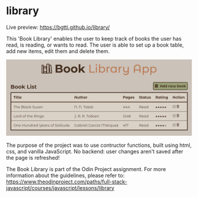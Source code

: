 # library

Live preview: https://bgtti.github.io/library/

This 'Book Library' enables the user to keep track of books the user has read, is reading, or wants to read.
The user is able to set up a book table, add new items, edit them and delete them.

![Library App example](book_library.png)

The purpose of the project was to use contructor functions, built using html, css, and vanilla JavaScript.
No backend: user changes aren't saved after the page is refreshed!

The Book Library is part of the Odin Project assignment. For more information about the guidelines, please refer to: https://www.theodinproject.com/paths/full-stack-javascript/courses/javascript/lessons/library
